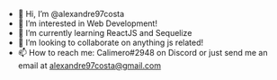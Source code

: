 - 👋 Hi, I’m @alexandre97costa
- 👀 I’m interested in Web Development!
- 🌱 I’m currently learning ReactJS and Sequelize
- 💞️ I’m looking to collaborate on anything js related!
- 📫 How to reach me: Calimero#2948 on Discord or just send me an email at alexandre97costa@gmail.com

<!---
alexandre97costa/alexandre97costa is a ✨ special ✨ repository because its `README.md` (this file) appears on your GitHub profile.
You can click the Preview link to take a look at your changes.
--->
